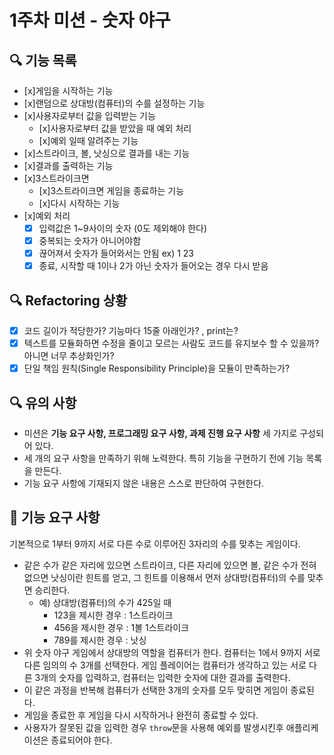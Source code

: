 # 1주차 미션 - 숫자 야구

## 🔍 기능 목록

- [x]게임을 시작하는 기능
- [x]랜덤으로 상대방(컴퓨터)의 수를 설정하는 기능
- [x]사용자로부터 값을 입력받는 기능
  - [x]사용자로부터 값을 받았을 때 예외 처리
  - [x]예외 일때 알려주는 기능
- [x]스트라이크, 볼, 낫싱으로 결과를 내는 기능
- [x]결과를 출력하는 기능
- [x]3스트라이크면
  - [x]3스트라이크면 게임을 종료하는 기능
  - [x]다시 시작하는 기능
- [x]예외 처리
  - [x] 입력값은 1~9사이의 숫자 (0도 제외해야 한다)
  - [x] 중복되는 숫자가 아니어야함
  - [x] 끊어져서 숫자가 들어와서는 안됨 ex) 1 23
  - [x] 종료, 시작할 때 1이나 2가 아닌 숫자가 들어오는 경우 다시 받음

## 🔍 Refactoring 상황

- [x] 코드 길이가 적당한가? 기능마다 15줄 아래인가? , print는?
- [x] 텍스트를 모듈화하면 수정을 줄이고 모르는 사람도 코드를 유지보수 할 수 있을까? 아니면 너무 추상화인가?
- [x] 단일 책임 원칙(Single Responsibility Principle)을 모듈이 만족하는가?

## 🔍 유의 사항

- 미션은 **기능 요구 사항, 프로그래밍 요구 사항, 과제 진행 요구 사항** 세 가지로 구성되어 있다.
- 세 개의 요구 사항을 만족하기 위해 노력한다. 특히 기능을 구현하기 전에 기능 목록을 만든다.
- 기능 요구 사항에 기재되지 않은 내용은 스스로 판단하여 구현한다.

## 🚀 기능 요구 사항

기본적으로 1부터 9까지 서로 다른 수로 이루어진 3자리의 수를 맞추는 게임이다.

- 같은 수가 같은 자리에 있으면 스트라이크, 다른 자리에 있으면 볼, 같은 수가 전혀 없으면 낫싱이란 힌트를 얻고, 그 힌트를 이용해서 먼저 상대방(컴퓨터)의 수를 맞추면 승리한다.
  - 예) 상대방(컴퓨터)의 수가 425일 때
    - 123을 제시한 경우 : 1스트라이크
    - 456을 제시한 경우 : 1볼 1스트라이크
    - 789를 제시한 경우 : 낫싱
- 위 숫자 야구 게임에서 상대방의 역할을 컴퓨터가 한다. 컴퓨터는 1에서 9까지 서로 다른 임의의 수 3개를 선택한다. 게임 플레이어는 컴퓨터가 생각하고 있는 서로 다른 3개의 숫자를 입력하고, 컴퓨터는 입력한 숫자에 대한
  결과를 출력한다.
- 이 같은 과정을 반복해 컴퓨터가 선택한 3개의 숫자를 모두 맞히면 게임이 종료된다.
- 게임을 종료한 후 게임을 다시 시작하거나 완전히 종료할 수 있다.
- 사용자가 잘못된 값을 입력한 경우 `throw`문을 사용해 예외를 발생시킨후 애플리케이션은 종료되어야 한다.
